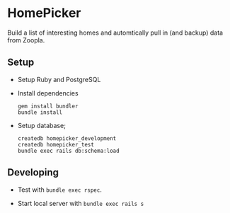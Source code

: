 # HomePicker

Build a list of interesting homes and automtically pull in (and backup) data from Zoopla.

## Setup

- Setup Ruby and PostgreSQL

- Install dependencies

  ```
  gem install bundler
  bundle install
  ```

- Setup database;

  ```
  createdb homepicker_development
  createdb homepicker_test
  bundle exec rails db:schema:load
  ```

## Developing

- Test with `bundle exec rspec`.

- Start local server with `bundle exec rails s`
